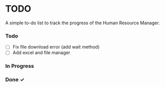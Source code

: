# TODO

A simple to-do list to track the progress of the Human Resource Manager.

### Todo

- [ ] Fix file download error (add wait method)
- [ ] Add excel and file manager

### In Progress

### Done ✓
